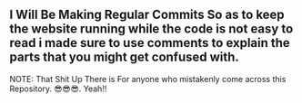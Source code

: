 ## I Will Be Making Regular Commits So as to keep the website running while the code is not easy to read i made sure to use comments to explain the parts that you might get confused with.

NOTE: That Shit Up There is For anyone who mistakenly come across this Repository. 😎😎😎. Yeah!!